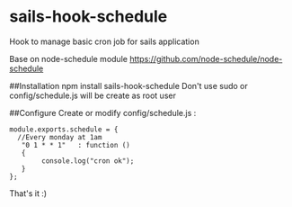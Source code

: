 # sails-hook-schedule
Hook to manage basic cron job for sails application

Base on node-schedule module https://github.com/node-schedule/node-schedule

##Installation
    npm install sails-hook-schedule
Don't use sudo or config/schedule.js will be create as root user  

##Configure
Create or modify config/schedule.js : 

    module.exports.schedule = {
      //Every monday at 1am
       "0 1 * * 1"   : function ()
       {
            console.log("cron ok");
       }
    };
    
That's it :) 
